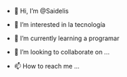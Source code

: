 - 👋 Hi, I’m @Saidelis
- 👀 I’m interested in la tecnología
- 🌱 I’m currently learning a programar

- 💞️ I’m looking to collaborate on ...
- 📫 How to reach me ...

<!---
Saidelis/Saidelis is a ✨ special ✨ repository because its `README.md` (this file) appears on your GitHub profile.
You can click the Preview link to take a look at your changes.
--->
